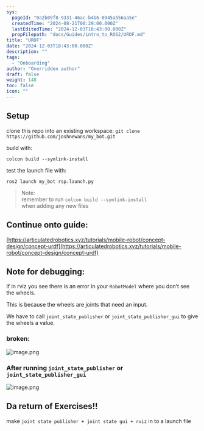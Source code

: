 ```yaml
---
sys:
  pageId: "0a2b09f8-9331-46ac-b4b6-0945a556aa5e"
  createdTime: "2024-08-21T00:29:00.000Z"
  lastEditedTime: "2024-12-03T18:43:00.000Z"
  propFilepath: "docs/Guides/intro_to_ROS2/URDF.md"
title: "URDF"
date: "2024-12-03T18:43:00.000Z"
description: ""
tags:
  - "Onboarding"
author: "Overridden author"
draft: false
weight: 148
toc: false
icon: ""
---
```


## Setup

clone this repo into an existing workspace:
`git clone https://github.com/joshnewans/my_bot.git`

build with:

`colcon build --symlink-install`

test the launch file with:

`ros2 launch my_bot rsp.launch.py`

> Note:  
> remember to run `colcon build --symlink-install`  
> when adding any new files

## Continue onto guide:

[https://articulatedrobotics.xyz/tutorials/mobile-robot/concept-design/concept-urdf](https://articulatedrobotics.xyz/tutorials/mobile-robot/concept-design/concept-urdf)

## Note for debugging:

If in rviz you see there is an error in your `RobotModel` where you don’t see the wheels.

This is because the wheels are joints that need an input. 

We have to call `joint_state_publisher` or `joint_state_publisher_gui` to give the wheels a value.

### broken:

![image.png](https://prod-files-secure.s3.us-west-2.amazonaws.com/d518164a-d88e-44d1-a4ee-3adb3bd8bce0/96a1d089-1f17-4dbf-8563-f2aef56a4d37/image.png?X-Amz-Algorithm=AWS4-HMAC-SHA256&X-Amz-Content-Sha256=UNSIGNED-PAYLOAD&X-Amz-Credential=ASIAZI2LB466RYGEA5PB%2F20250417%2Fus-west-2%2Fs3%2Faws4_request&X-Amz-Date=20250417T121452Z&X-Amz-Expires=3600&X-Amz-Security-Token=IQoJb3JpZ2luX2VjENT%2F%2F%2F%2F%2F%2F%2F%2F%2F%2FwEaCXVzLXdlc3QtMiJHMEUCIC3Pzn0lPtwVo2vX4rOCa7uEjLPcmhV1tRmXllV%2Bwz4fAiEAwD0N8Qh8CX4FTiR%2FAl09I1AZvr38GueKJj6Fgb0w4aIq%2FwMIXBAAGgw2Mzc0MjMxODM4MDUiDEK%2BKjoyQM60Zey0qircA0WE5JJ1KsV5tsaMl8PKcR%2Bk6kvrDmLUK4AW93Ycm2eu37raUYiZtElOAo5jj2VLne5BfHSSILazhKoy%2F1wkTks8U7B4bfsKZGPxvTKou70WmyyLNbelKQQJmYdjLel9YCvPkFvxp4CAcnlXC29tA%2FlztVxgv%2BvEdqe%2B1k1tJWOPoX2f5BENRjKAF5vQupkYwcHg1Qo4Zs6%2F1PuQ%2Bb3RPXRtYILCP0zO%2FvG7aZQ5KVhXERtXodptCpmTkXA2TY3BOUQ2Bug2O7BHev0qzBkrOLgxGF%2ByN5M2dodFcYfrxUZWeuzRXvjGylwmohr8fTbT94hbtwQn28H7xVrYgWw4z3O%2FllvCwV9GHKpKOApRMzPvwQxzd92RLK4UqQ6uNHfqEfEOEgFOWc424oHxyiKUllRkzvU%2Fj%2BMg%2F54zkvFpUuRdjBUTEi2TToZOT%2F1uQeCCTI%2BS7cnGmjqQRtwSVz4qVfD9dCaxdM9rxwECpUCPHxzcVnCif0IF3yW4ykQWcJpPdXLSctkVzeo0tVNEIk4vPLpU1BGlL7DuT4Y%2BHyHNoWyhTdTMbhbuo%2BdgZgwNNMLf%2BWJFPEH9J5WsnNcPKwmdZtYYUqTyZsJYR%2Bsuf0fSJB8Zh8lGtMFYOv7pLe2TML%2FHg8AGOqUBYRv7kyBAOohSBkssfwSqH%2BLoKyOPH%2BiRGQ%2FVX%2F1Ici%2BM0wg1SfXZ%2BkN5VeipgfAp90W2Uf4eQ0snfvIULaDDgDXjERlqMB%2Fqzfu6gyOB3Kw%2BWUbqvmj69TxfJoKk4cU5KKMF0oGC%2B2nASVDr%2FxRW8yDUxdxFvbtroAxjiM2jQZFQhDcJ%2F8HXunAhMvkIbFFv%2BYz9nHSCoo8hsjJrEoPqRFpQ936b&X-Amz-Signature=c8dab7c61d36f2a96bd4597118cfec4eb40bb91b9e0185bea9bdd27df27ce999&X-Amz-SignedHeaders=host&x-id=GetObject)

### After running `joint_state_publisher` or `joint_state_publisher_gui`

![image.png](https://prod-files-secure.s3.us-west-2.amazonaws.com/d518164a-d88e-44d1-a4ee-3adb3bd8bce0/130c99c7-1b0b-4031-9953-844fc3950ff4/image.png?X-Amz-Algorithm=AWS4-HMAC-SHA256&X-Amz-Content-Sha256=UNSIGNED-PAYLOAD&X-Amz-Credential=ASIAZI2LB466RYGEA5PB%2F20250417%2Fus-west-2%2Fs3%2Faws4_request&X-Amz-Date=20250417T121452Z&X-Amz-Expires=3600&X-Amz-Security-Token=IQoJb3JpZ2luX2VjENT%2F%2F%2F%2F%2F%2F%2F%2F%2F%2FwEaCXVzLXdlc3QtMiJHMEUCIC3Pzn0lPtwVo2vX4rOCa7uEjLPcmhV1tRmXllV%2Bwz4fAiEAwD0N8Qh8CX4FTiR%2FAl09I1AZvr38GueKJj6Fgb0w4aIq%2FwMIXBAAGgw2Mzc0MjMxODM4MDUiDEK%2BKjoyQM60Zey0qircA0WE5JJ1KsV5tsaMl8PKcR%2Bk6kvrDmLUK4AW93Ycm2eu37raUYiZtElOAo5jj2VLne5BfHSSILazhKoy%2F1wkTks8U7B4bfsKZGPxvTKou70WmyyLNbelKQQJmYdjLel9YCvPkFvxp4CAcnlXC29tA%2FlztVxgv%2BvEdqe%2B1k1tJWOPoX2f5BENRjKAF5vQupkYwcHg1Qo4Zs6%2F1PuQ%2Bb3RPXRtYILCP0zO%2FvG7aZQ5KVhXERtXodptCpmTkXA2TY3BOUQ2Bug2O7BHev0qzBkrOLgxGF%2ByN5M2dodFcYfrxUZWeuzRXvjGylwmohr8fTbT94hbtwQn28H7xVrYgWw4z3O%2FllvCwV9GHKpKOApRMzPvwQxzd92RLK4UqQ6uNHfqEfEOEgFOWc424oHxyiKUllRkzvU%2Fj%2BMg%2F54zkvFpUuRdjBUTEi2TToZOT%2F1uQeCCTI%2BS7cnGmjqQRtwSVz4qVfD9dCaxdM9rxwECpUCPHxzcVnCif0IF3yW4ykQWcJpPdXLSctkVzeo0tVNEIk4vPLpU1BGlL7DuT4Y%2BHyHNoWyhTdTMbhbuo%2BdgZgwNNMLf%2BWJFPEH9J5WsnNcPKwmdZtYYUqTyZsJYR%2Bsuf0fSJB8Zh8lGtMFYOv7pLe2TML%2FHg8AGOqUBYRv7kyBAOohSBkssfwSqH%2BLoKyOPH%2BiRGQ%2FVX%2F1Ici%2BM0wg1SfXZ%2BkN5VeipgfAp90W2Uf4eQ0snfvIULaDDgDXjERlqMB%2Fqzfu6gyOB3Kw%2BWUbqvmj69TxfJoKk4cU5KKMF0oGC%2B2nASVDr%2FxRW8yDUxdxFvbtroAxjiM2jQZFQhDcJ%2F8HXunAhMvkIbFFv%2BYz9nHSCoo8hsjJrEoPqRFpQ936b&X-Amz-Signature=4e0aca4f8abda6dff7029f2bfb1a18b7f2f540fba436b22927261c35ed4bd291&X-Amz-SignedHeaders=host&x-id=GetObject)

## Da return of Exercises!!

make `joint state publisher + joint state gui + rviz` in to a launch file
